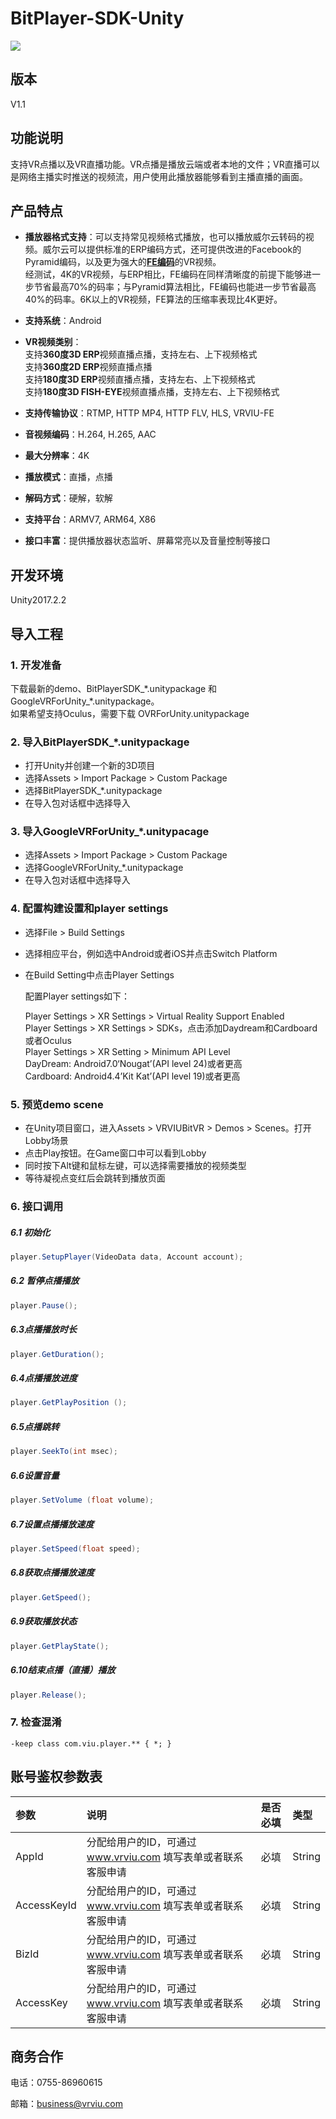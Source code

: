 # BitPlayer-SDK-Unity

[![](https://img.shields.io/badge/Powered%20by-vrviu.com-brightgreen.svg)](https://vrviu.com)

## 版本
V1.1

## 功能说明
支持VR点播以及VR直播功能。VR点播是播放云端或者本地的文件；VR直播可以是网络主播实时推送的视频流，用户使用此播放器能够看到主播直播的画面。

## 产品特点
* **播放器格式支持**：可以支持常见视频格式播放，也可以播放威尔云转码的视频。威尔云可以提供标准的ERP编码方式，还可提供改进的Facebook的Pyramid编码，以及更为强大的[**FE编码**](https://www.vrviu.com/technology.html)的VR视频。  
经测试，4K的VR视频，与ERP相比，FE编码在同样清晰度的前提下能够进一步节省最高70%的码率；与Pyramid算法相比，FE编码也能进一步节省最高40%的码率。6K以上的VR视频，FE算法的压缩率表现比4K更好。

* **支持系统**：Android

* **VR视频类别**：  
    支持**360度3D ERP**视频直播点播，支持左右、上下视频格式  
    支持**360度2D ERP**视频直播点播  
    支持**180度3D ERP**视频直播点播，支持左右、上下视频格式  
    支持**180度3D FISH-EYE**视频直播点播，支持左右、上下视频格式

* **支持传输协议**：RTMP, HTTP MP4, HTTP FLV, HLS, VRVIU-FE

* **音视频编码**：H.264, H.265, AAC

* **最大分辨率**：4K

* **播放模式**：直播，点播

* **解码方式**：硬解，软解

* **支持平台**：ARMV7, ARM64, X86

* **接口丰富**：提供播放器状态监听、屏幕常亮以及音量控制等接口

## 开发环境
Unity2017.2.2

## 导入工程
### 1. 开发准备
下载最新的demo、BitPlayerSDK_\*.unitypackage 和 GoogleVRForUnity_\*.unitypackage。  
如果希望支持Oculus，需要下载 OVRForUnity.unitypackage

### 2. 导入BitPlayerSDK_\*.unitypackage

* 打开Unity并创建一个新的3D项目
* 选择Assets > Import Package > Custom Package
* 选择BitPlayerSDK_\*.unitypackage
* 在导入包对话框中选择导入

### 3. 导入GoogleVRForUnity_\*.unitypacage

* 选择Assets > Import Package > Custom Package
* 选择GoogleVRForUnity_\*.unitypackage
* 在导入包对话框中选择导入

### 4. 配置构建设置和player settings

* 选择File > Build Settings
* 选择相应平台，例如选中Android或者iOS并点击Switch Platform
* 在Build Setting中点击Player Settings

  配置Player settings如下：

    Player Settings > XR Settings > Virtual Reality Support	Enabled  
    Player Settings > XR Settings > SDKs，点击添加Daydream和Cardboard或者Oculus  
    Player Settings > XR Setting > Minimum API Level  
    DayDream: Android7.0‘Nougat’(API level 24)或者更高  
    Cardboard: Android4.4’Kit Kat’(API level 19)或者更高

### 5. 预览demo scene

* 在Unity项目窗口，进入Assets > VRVIUBitVR > Demos > Scenes。打开Lobby场景
* 点击Play按钮。在Game窗口中可以看到Lobby
* 同时按下Alt键和鼠标左键，可以选择需要播放的视频类型
* 等待凝视点变红后会跳转到播放页面

### 6. 接口调用

##### 6.1 初始化
```c#
player.SetupPlayer(VideoData data, Account account);
```

##### 6.2 暂停点播播放
```c#
player.Pause();
```

##### 6.3点播播放时长
```c#
player.GetDuration();
```

##### 6.4点播播放进度
```c#
player.GetPlayPosition ();
```

##### 6.5点播跳转
```c#
player.SeekTo(int msec);
```

##### 6.6设置音量
```c#
player.SetVolume (float volume);
```

##### 6.7设置点播播放速度
```c#
player.SetSpeed(float speed);
```

##### 6.8获取点播播放速度
```c#
player.GetSpeed();
```

##### 6.9获取播放状态
```c#
player.GetPlayState();
```

##### 6.10结束点播（直播）播放
```c#
player.Release();
```

### 7. 检查混淆
```proguard
-keep class com.viu.player.** { *; } 
```
## 账号鉴权参数表
 |参数|说明|是否必填|类型|
 |:---|:---|:---|:---|
 |AppId|分配给用户的ID，可通过 www.vrviu.com 填写表单或者联系客服申请|必填|String|
 |AccessKeyId|分配给用户的ID，可通过 www.vrviu.com 填写表单或者联系客服申请|必填|String|
 |BizId|分配给用户的ID，可通过 www.vrviu.com 填写表单或者联系客服申请|必填|String|
 |AccessKey|分配给用户的ID，可通过 www.vrviu.com 填写表单或者联系客服申请|必填|String

## 商务合作
电话：0755-86960615

邮箱：business@vrviu.com

